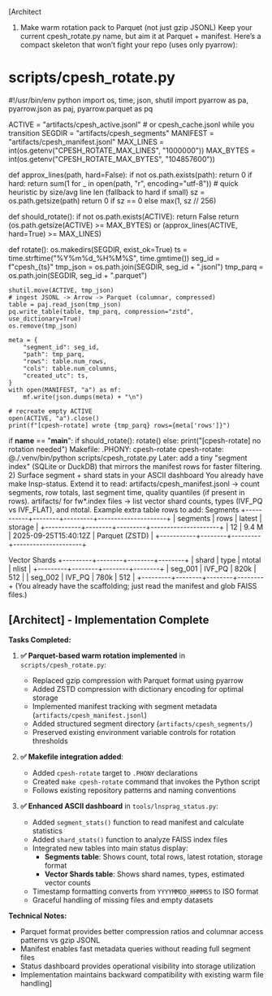 [Architect
1) Make warm rotation pack to Parquet (not just gzip JSONL)
Keep your current cpesh_rotate.py name, but aim it at Parquet + manifest. Here’s a compact skeleton that won’t fight your repo (uses only pyarrow):
# scripts/cpesh_rotate.py
#!/usr/bin/env python
import os, time, json, shutil
import pyarrow as pa, pyarrow.json as paj, pyarrow.parquet as pq

ACTIVE = "artifacts/cpesh_active.jsonl"   # or cpesh_cache.jsonl while you transition
SEGDIR = "artifacts/cpesh_segments"
MANIFEST = "artifacts/cpesh_manifest.jsonl"
MAX_LINES = int(os.getenv("CPESH_ROTATE_MAX_LINES", "1000000"))
MAX_BYTES = int(os.getenv("CPESH_ROTATE_MAX_BYTES", "104857600"))

def approx_lines(path, hard=False):
    if not os.path.exists(path): return 0
    if hard:
        return sum(1 for _ in open(path, "r", encoding="utf-8"))
    # quick heuristic by size/avg line len (fallback to hard if small)
    sz = os.path.getsize(path)
    return 0 if sz == 0 else max(1, sz // 256)

def should_rotate():
    if not os.path.exists(ACTIVE): return False
    return (os.path.getsize(ACTIVE) >= MAX_BYTES) or (approx_lines(ACTIVE, hard=True) >= MAX_LINES)

def rotate():
    os.makedirs(SEGDIR, exist_ok=True)
    ts = time.strftime("%Y%m%d_%H%M%S", time.gmtime())
    seg_id = f"cpesh_{ts}"
    tmp_json = os.path.join(SEGDIR, seg_id + ".jsonl")
    tmp_parq = os.path.join(SEGDIR, seg_id + ".parquet")

    shutil.move(ACTIVE, tmp_json)
    # ingest JSONL -> Arrow -> Parquet (columnar, compressed)
    table = paj.read_json(tmp_json)
    pq.write_table(table, tmp_parq, compression="zstd", use_dictionary=True)
    os.remove(tmp_json)

    meta = {
        "segment_id": seg_id,
        "path": tmp_parq,
        "rows": table.num_rows,
        "cols": table.num_columns,
        "created_utc": ts,
    }
    with open(MANIFEST, "a") as mf:
        mf.write(json.dumps(meta) + "\n")

    # recreate empty ACTIVE
    open(ACTIVE, "a").close()
    print(f"[cpesh-rotate] wrote {tmp_parq} rows={meta['rows']}")

if __name__ == "__main__":
    if should_rotate():
        rotate()
    else:
        print("[cpesh-rotate] no rotation needed")
Makefile:
.PHONY: cpesh-rotate
cpesh-rotate:
	@./.venv/bin/python scripts/cpesh_rotate.py
Later: add a tiny "segment index" (SQLite or DuckDB) that mirrors the manifest rows for faster filtering.
2) Surface segment + shard stats in your ASCII dashboard
You already have make lnsp-status. Extend it to read:
artifacts/cpesh_manifest.jsonl → count segments, row totals, last segment time, quality quantiles (if present in rows).
artifacts/ for fw*.index files → list vector shard counts, types (IVF_PQ vs IVF_FLAT), and ntotal.
Example extra table rows to add:
Segments
+-----------+--------+---------+---------------------+
| segments  | rows   | latest  | storage             |
+-----------+--------+---------+---------------------+
| 12        | 9.4 M  | 2025-09-25T15:40:12Z | Parquet (ZSTD) |
+-----------+--------+---------+---------------------+

Vector Shards
+---------+--------+--------+--------+
| shard   | type   | ntotal | nlist  |
+---------+--------+--------+--------+
| seg_001 | IVF_PQ | 820k   | 512    |
| seg_002 | IVF_PQ | 780k   | 512    |
+---------+--------+--------+--------+
(You already have the scaffolding; just read the manifest and glob FAISS files.)

## [Architect] - Implementation Complete

**Tasks Completed:**

1. **✅ Parquet-based warm rotation implemented** in `scripts/cpesh_rotate.py`:
   - Replaced gzip compression with Parquet format using pyarrow
   - Added ZSTD compression with dictionary encoding for optimal storage
   - Implemented manifest tracking with segment metadata (`artifacts/cpesh_manifest.jsonl`)
   - Added structured segment directory (`artifacts/cpesh_segments/`)
   - Preserved existing environment variable controls for rotation thresholds

2. **✅ Makefile integration added**:
   - Added `cpesh-rotate` target to `.PHONY` declarations
   - Created `make cpesh-rotate` command that invokes the Python script
   - Follows existing repository patterns and naming conventions

3. **✅ Enhanced ASCII dashboard** in `tools/lnsprag_status.py`:
   - Added `segment_stats()` function to read manifest and calculate statistics
   - Added `shard_stats()` function to analyze FAISS index files
   - Integrated new tables into main status display:
     - **Segments table**: Shows count, total rows, latest rotation, storage format
     - **Vector Shards table**: Shows shard names, types, estimated vector counts
   - Timestamp formatting converts from `YYYYMMDD_HHMMSS` to ISO format
   - Graceful handling of missing files and empty datasets

**Technical Notes:**
- Parquet format provides better compression ratios and columnar access patterns vs gzip JSONL
- Manifest enables fast metadata queries without reading full segment files
- Status dashboard provides operational visibility into storage utilization
- Implementation maintains backward compatibility with existing warm file handling]